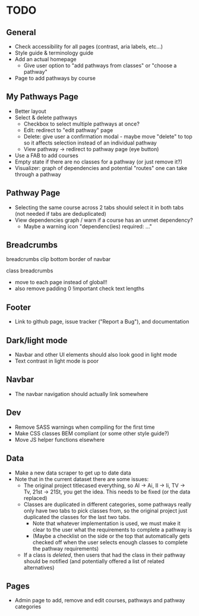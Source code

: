 # TODO

## General
- Check accessibility for all pages (contrast, aria labels, etc...)
- Style guide & terminology guide
- Add an actual homepage
    - Give user option to "add pathways from classes" or "choose a pathway"
- Page to add pathways by course

## My Pathways Page
- Better layout
- Select & delete pathways
   - Checkbox to select multiple pathways at once?
   - Edit: redirect to "edit pathway" page
   - Delete: give user a confirmation modal - maybe move "delete" to top so it affects selection instead of an individual pathway
   - View pathway -> redirect to pathway page (eye button)
- Use a FAB to add courses
- Empty state if there are no classes for a pathway (or just remove it?)
- Visualizer: graph of dependencies and potential "routes" one can take through a pathway

## Pathway Page
- Selecting the same course across 2 tabs should select it in both tabs (not needed if tabs are deduplicated)
- View dependencies graph / warn if a course has an unmet dependency?
    - Maybe a warning icon "dependenc(ies) required: ..."

## Breadcrumbs

breadcrumbs clip bottom border of navbar

class breadcrumbs
- move to each page instead of global!!
- also remove padding 0 !important
check text lengths

## Footer
- Link to github page, issue tracker ("Report a Bug"), and documentation

## Dark/light mode
- Navbar and other UI elements should also look good in light mode
- Text contrast in light mode is poor

## Navbar
- The navbar navigation should actually link somewhere

## Dev
- Remove SASS warnings when compiling for the first time
- Make CSS classes BEM compliant (or some other style guide?)
- Move JS helper functions elsewhere

## Data
- Make a new data scraper to get up to date data
- Note that in the current dataset there are some issues:
   - The original project titlecased everything, so AI -> Ai, II -> Ii, TV -> Tv, 21st -> 21St, you get the idea. This needs to be fixed (or the data replaced)
   - Classes are duplicated in different categories, some pathways really only have two tabs to pick classes from, so the original project just duplicated the classes for the last two tabs.
       - Note that whatever implementation is used, we must make it clear to the user what the requirements to complete a pathway is
       - (Maybe a checklist on the side or the top that automatically gets checked off when the user selects enough classes to complete the pathway requirements)
   - If a class is *deleted*, then users that had the class in their pathway should be notified (and potentially offered a list of related alternatives)

## Pages
- Admin page to add, remove and edit courses, pathways and pathway categories


